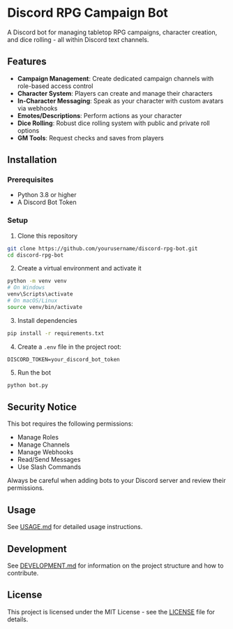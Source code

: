 # Discord RPG Campaign Bot

A Discord bot for managing tabletop RPG campaigns, character creation, and dice rolling - all within Discord text channels.

## Features

- **Campaign Management**: Create dedicated campaign channels with role-based access control
- **Character System**: Players can create and manage their characters
- **In-Character Messaging**: Speak as your character with custom avatars via webhooks
- **Emotes/Descriptions**: Perform actions as your character
- **Dice Rolling**: Robust dice rolling system with public and private roll options
- **GM Tools**: Request checks and saves from players

## Installation

### Prerequisites

- Python 3.8 or higher
- A Discord Bot Token

### Setup

1. Clone this repository
```bash
git clone https://github.com/yourusername/discord-rpg-bot.git
cd discord-rpg-bot
```

2. Create a virtual environment and activate it
```bash
python -m venv venv
# On Windows
venv\Scripts\activate
# On macOS/Linux
source venv/bin/activate
```

3. Install dependencies
```bash
pip install -r requirements.txt
```

4. Create a `.env` file in the project root:
```
DISCORD_TOKEN=your_discord_bot_token
```

5. Run the bot
```bash
python bot.py
```

## Security Notice

This bot requires the following permissions:
- Manage Roles
- Manage Channels
- Manage Webhooks
- Read/Send Messages
- Use Slash Commands

Always be careful when adding bots to your Discord server and review their permissions.

## Usage

See [USAGE.md](USAGE.md) for detailed usage instructions.

## Development

See [DEVELOPMENT.md](DEVELOPMENT.md) for information on the project structure and how to contribute.

## License

This project is licensed under the MIT License - see the [LICENSE](LICENSE) file for details.
